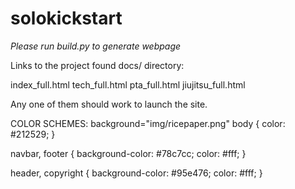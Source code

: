 # solokickstart

*Please run build.py to generate webpage*

Links to the project found docs/ directory:

index_full.html
tech_full.html
pta_full.html
jiujitsu_full.html

Any one of them should work to launch the site.


COLOR SCHEMES:
background="img/ricepaper.png"
body {
    color: #212529;
    }
    
navbar, footer {
    background-color: #78c7cc;
    color: #fff;
    }
    
header, copyright {
    background-color: #95e476;
    color: #fff;
    }
